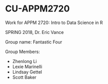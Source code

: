# CU-APPM2720
Work for APPM 2720: Intro to Data Science in R

SPRING 2018, Dr. Eric Vance

Group name: Fantastic Four

Group Members:
* Zhenlong Li
* Lexie Marinelli
* Lindsay Gettel
* Scott Baker
